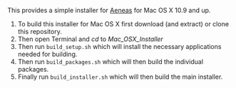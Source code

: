 This provides a simple installer for [Aeneas](https://github.com/readbeyond/aeneas) for Mac OS X 10.9 and up.  

1. To build this installer for Mac OS X first download (and extract) or clone this repository.  
2. Then open Terminal and _cd_ to _Mac\_OSX\_Installer_
3. Then run `build_setup.sh` which will install the necessary applications needed for building.
4. Then run `build_packages.sh` which will then build the individual packages.  
5. Finally run `build_installer.sh` which will then build the main installer.  

